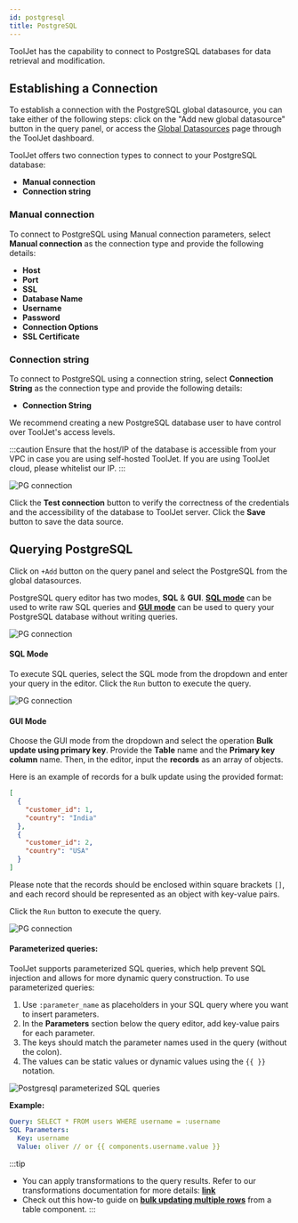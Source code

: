 ```yaml
---
id: postgresql
title: PostgreSQL
---
```


ToolJet has the capability to connect to PostgreSQL databases for data retrieval and modification.

## Establishing a Connection

To establish a connection with the PostgreSQL global datasource, you can take either of the following steps: click on the "Add new global datasource" button in the query panel, or access the [Global Datasources](/docs/data-sources/overview) page through the ToolJet dashboard.

ToolJet offers two connection types to connect to your PostgreSQL database:

- **Manual connection**
- **Connection string**

### Manual connection

To connect to PostgreSQL using Manual connection parameters, select **Manual connection** as the connection type and provide the following details:

- **Host**
- **Port**
- **SSL**
- **Database Name**
- **Username**
- **Password**
- **Connection Options**
- **SSL Certificate**

### Connection string

To connect to PostgreSQL using a connection string, select **Connection String** as the connection type and provide the following details:

- **Connection String**

We recommend creating a new PostgreSQL database user to have control over ToolJet's access levels.

:::caution
Ensure that the host/IP of the database is accessible from your VPC in case you are using self-hosted ToolJet. If you are using ToolJet cloud, please whitelist our IP.
:::

<div style={{textAlign: 'center'}}>

<img className="screenshot-full" src="/img/datasource-reference/postgresql/pgconnection.png" alt="PG connection"/>

</div>

Click the **Test connection** button to verify the correctness of the credentials and the accessibility of the database to ToolJet server. Click the **Save** button to save the data source.

## Querying PostgreSQL

Click on `+Add` button on the query panel and select the PostgreSQL from the global datasources. 

PostgreSQL query editor has two modes, **SQL** & **GUI**. **[SQL mode](/docs/data-sources/postgresql#sql-mode)** can be used to write raw SQL queries and **[GUI mode](/docs/data-sources/postgresql#gui-mode)** can be used to query your PostgreSQL database without writing queries.

<div style={{textAlign: 'center'}}>

<img className="screenshot-full" src="/img/datasource-reference/postgresql/newquery.png" alt="PG connection"/>

</div>

#### SQL Mode

To execute SQL queries, select the SQL mode from the dropdown and enter your query in the editor. Click the `Run` button to execute the query.

<div style={{textAlign: 'center'}}>

<img className="screenshot-full" src="/img/datasource-reference/postgresql/sql1.png" alt="PG connection"/>

</div>

#### GUI Mode

Choose the GUI mode from the dropdown and select the operation **Bulk update using primary key**. Provide the **Table** name and the **Primary key column** name. Then, in the editor, input the **records** as an array of objects.

Here is an example of records for a bulk update using the provided format:

```json
[
  {
    "customer_id": 1,
    "country": "India"
  },
  {
    "customer_id": 2,
    "country": "USA"
  }
]
```

Please note that the records should be enclosed within square brackets `[]`, and each record should be represented as an object with key-value pairs.

Click the `Run` button to execute the query.

<div style={{textAlign: 'center'}}>

<img className="screenshot-full" src="/img/datasource-reference/postgresql/gui1.png" alt="PG connection"/>

</div>

#### **Parameterized queries**:

ToolJet supports parameterized SQL queries, which help prevent SQL injection and allows for more dynamic query construction. To use parameterized queries:

1. Use `:parameter_name` as placeholders in your SQL query where you want to insert parameters.
2. In the **Parameters** section below the query editor, add key-value pairs for each parameter.
3. The keys should match the parameter names used in the query (without the colon).
4. The values can be static values or dynamic values using the `{{ }}` notation.

<div style={{textAlign: 'center'}}>
<img className="screenshot-full" src="/img/datasource-reference/postgresql/parameterized-query.png" alt="Postgresql parameterized SQL queries"/>
</div>

**Example:**
```yaml
Query: SELECT * FROM users WHERE username = :username
SQL Parameters:
  Key: username
  Value: oliver // or {{ components.username.value }}
```

:::tip
- You can apply transformations to the query results. Refer to our transformations documentation for more details: **[link](/docs/tutorial/transformations)**
- Check out this how-to guide on **[bulk updating multiple rows](/docs/how-to/bulk-update-multiple-rows)** from a table component.
:::
